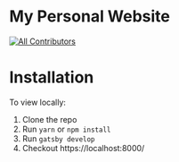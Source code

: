 # My Personal Website

[![All Contributors](https://img.shields.io/badge/all_contributors-1-orange.svg?style=flat-square)](#contributors)

# Installation
To view locally:
1. Clone the repo
2. Run `yarn` or `npm install`
3. Run `gatsby develop`
4. Checkout https://localhost:8000/
